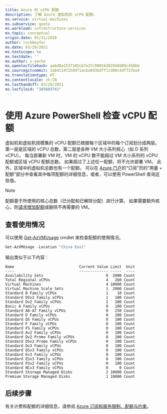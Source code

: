 ```yaml
---
title: Azure 的 vCPU 配额
description: 了解 Azure 虚拟机的 vCPU 配额。
ms.service: virtual-machines
ms.subservice: quota
ms.workload: infrastructure-services
ms.topic: conceptual
origin.date: 05/31/2018
author: rockboyfor
ms.date: 03/29/2021
ms.testscope: no
ms.testdate: ''
ms.author: v-yeche
ms.openlocfilehash: aabd8a1537102cb7e37c90016302568d09c458bb
ms.sourcegitcommit: 1a64114f25dd71acba843bd7f1cd00c4df737ba4
ms.translationtype: HT
ms.contentlocale: zh-CN
ms.lasthandoff: 03/26/2021
ms.locfileid: "105603741"
---
```

# <a name="check-vcpu-quotas-using-azure-powershell"></a>使用 Azure PowerShell 检查 vCPU 配额

虚拟机和虚拟机规模集的 vCPU 配额已根据每个区域中的每个订阅划分成两层。 第一层是区域的 vCPU 总数，第二层是各种 VM 大小系列核心（如 D 系列 vCPU）。 每当部署新 VM 时，VM 的 vCPU 数不能超过 VM 大小系列的 vCPU 配额或区域 vCPU 配额总数。 如果超过了上述任一配额，将不允许部署 VM。 此外，区域中的虚拟机总数也有一个配额。 可以在 [Azure 门户](https://portal.azure.cn)的“订阅”页的“用量 + 配额”部分中查看其中每项配额的详细信息，或者，可以使用 PowerShell 查询这些值。 

> [!NOTE]
> 配额基于所使用的核心总数（已分配和已解除分配）进行计算。 如果需要额外核心，则[请求增加配额](https://support.azure.cn/support/support-azure/)或删除不再需要的 VM。 

## <a name="check-usage"></a>查看使用情况

可以使用 [Get-AzVMUsage](https://docs.microsoft.com/powershell/module/az.compute/get-azvmusage) cmdlet 来检查配额的使用情况。

```powershell
Get-AzVMUsage -Location "China East"
```

输出类似于以下内容：

```
Name                             Current Value Limit  Unit
----                             ------------- -----  ----
Availability Sets                            0  2000 Count
Total Regional vCPUs                         4   260 Count
Virtual Machines                             4 10000 Count
Virtual Machine Scale Sets                   1  2000 Count
Standard B Family vCPUs                      1    10 Count
Standard DSv2 Family vCPUs                   1   100 Count
Standard Dv2 Family vCPUs                    2   100 Count
Basic A Family vCPUs                         0   100 Count
Standard A0-A7 Family vCPUs                  0   250 Count
Standard D Family vCPUs                      0   100 Count
Standard DS Family vCPUs                     0   100 Count
Standard F Family vCPUs                      0   100 Count
Standard FS Family vCPUs                     0   100 Count
Standard Av2 Family vCPUs                    0   100 Count
Standard Dv2 Promo Family vCPUs              0   100 Count
Standard DSv2 Promo Family vCPUs             0   100 Count
Standard Dv3 Family vCPUs                    0   100 Count
Standard DSv3 Family vCPUs                   0   100 Count
Standard Ev3 Family vCPUs                    0   100 Count
Standard ESv3 Family vCPUs                   0   100 Count
Standard FSv2 Family vCPUs                   0   100 Count
Standard NCv3 Family vCPUs                   0     0 Count
Standard Storage Managed Disks               2 10000 Count
Premium Storage Managed Disks                1 10000 Count
```

<!--NOT AVAILABLE ON Standard A8-A11 -->
<!--NOT AVAILABLE ON Standard G, GS -->
<!--NOT AVAILABLE ON Standard NV, NC -->
<!--NOT AVAILABLE ON Standard H, MS -->
<!--NOT AVAILABLE ON Standard LS, LSv2 -->
<!--NOT AVAILABLE ON Standard ND, NCV2 -->

<!--NOT AVAILABLE ON ## Reserved VM Instances-->

## <a name="next-steps"></a>后续步骤

有关计费和配额的详细信息，请参阅 [Azure 订阅和服务限制、配额与约束](../../azure-resource-manager/management/azure-subscription-service-limits.md?toc=/billing/TOC.json)。

<!--Update_Description: update meta properties, wording update, update link-->